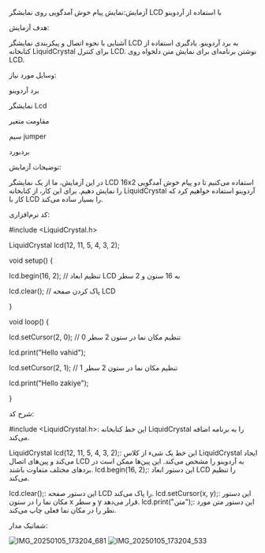 
آزمایش:نمایش پیام خوش آمدگویی روی نمایشگر LCD با استفاده از آردوینو

هدف آزمایش:

آشنایی با نحوه اتصال و پیکربندی نمایشگر LCD به برد آردوینو.
یادگیری استفاده از کتابخانه LiquidCrystal برای کنترل LCD.
نوشتن برنامه‌ای برای نمایش متن دلخواه روی LCD.

وسایل مورد نیاز:

برد آردوینو

نمایشگر Lcd

مقاومت متغیر

سیم‌ jumper

بردبورد


 توضیحات آزمایش:
 
 در این آزمایش، ما از یک نمایشگر LCD 16x2 استفاده می‌کنیم تا دو پیام خوش آمدگویی را نمایش دهیم. برای این کار، از کتابخانه LiquidCrystal آردوینو استفاده خواهیم کرد که کار با LCD را بسیار ساده می‌کند.
 
 کد نرم‌افزاری:
 
#include <LiquidCrystal.h>

LiquidCrystal lcd(12, 11, 5, 4, 3, 2);

void setup() {

  lcd.begin(16, 2); // تنظیم ابعاد LCD به 16 ستون و 2 سطر
  
lcd.clear(); // پاک کردن صفحه LCD

}


void loop() {

  lcd.setCursor(2, 0); // تنظیم مکان نما در ستون 2 سطر 0
  
lcd.print("Hello vahid");

  lcd.setCursor(2, 1); // تنظیم مکان نما در ستون 2 سطر 1
  
  lcd.print("Hello zakiye");
  
}


شرح کد:

#include <LiquidCrystal.h>: این خط کتابخانه LiquidCrystal را به برنامه اضافه 
می‌کند.

LiquidCrystal lcd(12, 11, 5, 4, 3, 2);: این خط یک شیء از کلاس LiquidCrystal ایجاد می‌کند و پین‌های اتصال LCD به آردوینو را مشخص می‌کند. این پین‌ها ممکن است در بردهای مختلف متفاوت باشند.
lcd.begin(16, 2);: این دستور ابعاد LCD 
را تنظیم می‌کند.

lcd.clear();: این دستور صفحه LCD را پاک می‌کند.
lcd.setCursor(x, y);: این دستور مکان نما را در ستون x و سطر y قرار می‌دهد.
lcd.print("متن");: این دستور متن مورد نظر را در مکان نما فعلی چاپ می‌کند.

شماتیک مدار:

![IMG_20250105_173204_681](https://github.com/user-attachments/assets/6c8ca0ff-8b3d-4ed5-ae7d-c3660a1316c4)
![IMG_20250105_173204_533](https://github.com/user-attachments/assets/825ff78f-9fdd-4a2d-b93e-0d512a7c81ad)




